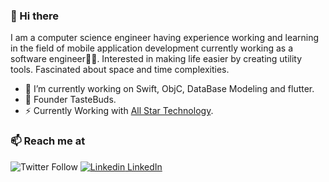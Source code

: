 
### 👋 Hi there 
I am a computer science engineer having experience working and learning in the field of mobile application development currently working as a software engineer👨‍💻. Interested in making life easier by creating utility tools. Fascinated about space and time complexities.


- 🔭 I’m currently working on Swift, ObjC, DataBase Modeling and flutter.
- 🍔 Founder TasteBuds.
- ⚡ Currently Working with <a href="https://allstartech.net/">All Star Technology</a>.

### 📫 Reach me at 
![Twitter Follow](https://img.shields.io/twitter/follow/abdulm0id_?style=social)
[![Linkedin](https://i.stack.imgur.com/gVE0j.png) LinkedIn](https://www.linkedin.com/in/vansh-kapoor-62a938169/)

